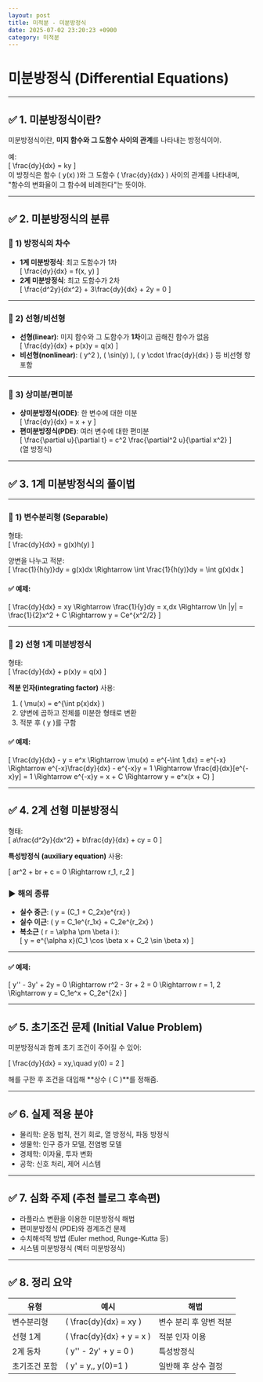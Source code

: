 ```yaml
---
layout: post
title: 미적분 - 미분방정식
date: 2025-07-02 23:20:23 +0900
category: 미적분
---
```

# 미분방정식 (Differential Equations)

---

## ✅ 1. 미분방정식이란?

미분방정식이란, **미지 함수와 그 도함수 사이의 관계**를 나타내는 방정식이야.

예:  
\[
\frac{dy}{dx} = ky
\]  
이 방정식은 함수 \( y(x) \)와 그 도함수 \( \frac{dy}{dx} \) 사이의 관계를 나타내며,  
"함수의 변화율이 그 함수에 비례한다"는 뜻이야.

---

## ✅ 2. 미분방정식의 분류

### 📌 1) 방정식의 차수

- **1계 미분방정식**: 최고 도함수가 1차  
  \[
  \frac{dy}{dx} = f(x, y)
  \]
- **2계 미분방정식**: 최고 도함수가 2차  
  \[
  \frac{d^2y}{dx^2} + 3\frac{dy}{dx} + 2y = 0
  \]

---

### 📌 2) 선형/비선형

- **선형(linear)**: 미지 함수와 그 도함수가 **1차**이고 곱해진 함수가 없음  
  \[
  \frac{dy}{dx} + p(x)y = q(x)
  \]
- **비선형(nonlinear)**: \( y^2 \), \( \sin(y) \), \( y \cdot \frac{dy}{dx} \) 등 비선형 항 포함

---

### 📌 3) 상미분/편미분

- **상미분방정식(ODE)**: 한 변수에 대한 미분  
  \[
  \frac{dy}{dx} = x + y
  \]
- **편미분방정식(PDE)**: 여러 변수에 대한 편미분  
  \[
  \frac{\partial u}{\partial t} = c^2 \frac{\partial^2 u}{\partial x^2}
  \]  
  (열 방정식)

---

## ✅ 3. 1계 미분방정식의 풀이법

---

### 📌 1) 변수분리형 (Separable)

형태:  
\[
\frac{dy}{dx} = g(x)h(y)
\]

양변을 나누고 적분:  
\[
\frac{1}{h(y)}dy = g(x)dx \Rightarrow \int \frac{1}{h(y)}dy = \int g(x)dx
\]

#### ✅ 예제:

\[
\frac{dy}{dx} = xy
\Rightarrow \frac{1}{y}dy = x\,dx
\Rightarrow \ln |y| = \frac{1}{2}x^2 + C
\Rightarrow y = Ce^{x^2/2}
\]

---

### 📌 2) 선형 1계 미분방정식

형태:  
\[
\frac{dy}{dx} + p(x)y = q(x)
\]

**적분 인자(integrating factor)** 사용:

1. \( \mu(x) = e^{\int p(x)dx} \)
2. 양변에 곱하고 전체를 미분한 형태로 변환
3. 적분 후 \( y \)를 구함

#### ✅ 예제:

\[
\frac{dy}{dx} - y = e^x
\Rightarrow \mu(x) = e^{-\int 1\,dx} = e^{-x}
\Rightarrow e^{-x}\frac{dy}{dx} - e^{-x}y = 1
\Rightarrow \frac{d}{dx}[e^{-x}y] = 1
\Rightarrow e^{-x}y = x + C
\Rightarrow y = e^x(x + C)
\]

---

## ✅ 4. 2계 선형 미분방정식

형태:  
\[
a\frac{d^2y}{dx^2} + b\frac{dy}{dx} + cy = 0
\]

**특성방정식 (auxiliary equation)** 사용:

\[
ar^2 + br + c = 0 \Rightarrow r_1, r_2
\]

### ▶️ 해의 종류

- **실수 중근**: \( y = (C_1 + C_2x)e^{rx} \)
- **실수 이근**: \( y = C_1e^{r_1x} + C_2e^{r_2x} \)
- **복소근** \( r = \alpha \pm \beta i \):  
  \[
  y = e^{\alpha x}(C_1 \cos \beta x + C_2 \sin \beta x)
  \]

---

#### ✅ 예제:

\[
y'' - 3y' + 2y = 0 \Rightarrow r^2 - 3r + 2 = 0 \Rightarrow r = 1, 2
\Rightarrow y = C_1e^x + C_2e^{2x}
\]

---

## ✅ 5. 초기조건 문제 (Initial Value Problem)

미분방정식과 함께 초기 조건이 주어질 수 있어:

\[
\frac{dy}{dx} = xy,\quad y(0) = 2
\]

해를 구한 후 조건을 대입해 **상수 \( C \)**를 정해줌.

---

## ✅ 6. 실제 적용 분야

- 물리학: 운동 법칙, 전기 회로, 열 방정식, 파동 방정식  
- 생물학: 인구 증가 모델, 전염병 모델  
- 경제학: 이자율, 투자 변화  
- 공학: 신호 처리, 제어 시스템

---

## ✅ 7. 심화 주제 (추천 블로그 후속편)

- 라플라스 변환을 이용한 미분방정식 해법  
- 편미분방정식 (PDE)와 경계조건 문제  
- 수치해석적 방법 (Euler method, Runge-Kutta 등)  
- 시스템 미분방정식 (벡터 미분방정식)

---

## ✅ 8. 정리 요약

| 유형 | 예시 | 해법 |
|------|------|------|
| 변수분리형 | \( \frac{dy}{dx} = xy \) | 변수 분리 후 양변 적분 |
| 선형 1계 | \( \frac{dy}{dx} + y = x \) | 적분 인자 이용 |
| 2계 동차 | \( y'' - 2y' + y = 0 \) | 특성방정식 |
| 초기조건 포함 | \( y' = y,\, y(0)=1 \) | 일반해 후 상수 결정 |